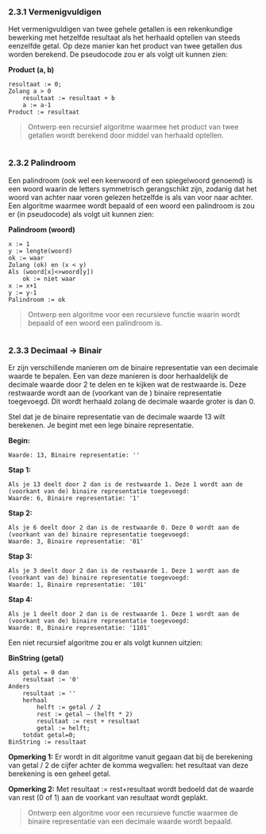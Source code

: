 
### 2.3.1 Vermenigvuldigen

Het vermenigvuldigen van twee gehele getallen is een rekenkundige bewerking met hetzelfde resultaat als het herhaald optellen van steeds eenzelfde getal. Op deze manier kan het product van twee getallen dus worden berekend. De pseudocode zou er als volgt uit kunnen zien:

**Product (a, b)**
```
resultaat := 0;
Zolang a > 0
    resultaat := resultaat + b
    a := a-1
Product := resultaat
```
>Ontwerp een recursief algoritme waarmee het product van twee getallen wordt berekend door middel van herhaald optellen.



```elm

```

### 2.3.2 Palindroom

Een palindroom (ook wel een keerwoord of een spiegelwoord genoemd) is een woord waarin de letters symmetrisch gerangschikt zijn, zodanig dat het woord van achter naar voren gelezen hetzelfde is als van voor naar achter. Een algoritme waarmee wordt bepaald of een woord een palindroom is zou er (in pseudocode) als volgt uit kunnen zien:

**Palindroom (woord)**
```
x := 1
y := lengte(woord)
ok := waar
Zolang (ok) en (x < y)
Als (woord[x]<>woord[y])
    ok := niet waar
x := x+1
y := y-1
Palindroom := ok
```
>Ontwerp een algoritme voor een recursieve functie waarin wordt bepaald of een woord een palindroom is.


```elm

```

### 2.3.3	Decimaal → Binair
Er zijn verschillende manieren om de binaire representatie van een decimale waarde te bepalen. Een van deze manieren is door herhaaldelijk de decimale waarde door 2 te delen en te kijken wat de restwaarde is. Deze restwaarde wordt aan de (voorkant van de ) binaire representatie toegevoegd. Dit wordt herhaald zolang de decimale waarde groter is dan 0.

Stel dat je de binaire representatie van de decimale waarde 13 wilt berekenen. Je begint met een lege binaire representatie.

**Begin:**

    Waarde: 13, Binaire representatie: ''
**Stap 1:**

    Als je 13 deelt door 2 dan is de restwaarde 1. Deze 1 wordt aan de (voorkant van de) binaire representatie toegevoegd:
    Waarde: 6, Binaire representatie: '1'
    
**Stap 2:**

    Als je 6 deelt door 2 dan is de restwaarde 0. Deze 0 wordt aan de (voorkant van de) binaire representatie toegevoegd:
    Waarde: 3, Binaire representatie: '01'
    
**Stap 3:**

    Als je 3 deelt door 2 dan is de restwaarde 1. Deze 1 wordt aan de (voorkant van de) binaire representatie toegevoegd:
    Waarde: 1, Binaire representatie: '101'
    
**Stap 4:**

    Als je 1 deelt door 2 dan is de restwaarde 1. Deze 1 wordt aan de (voorkant van de) binaire representatie toegevoegd:
    Waarde: 0, Binaire representatie: '1101'

Een niet recursief algoritme zou er als volgt kunnen uitzien:

**BinString (getal)**
```
Als getal = 0 dan
    resultaat := '0'
Anders
    resultaat := ''
    herhaal
        helft := getal / 2
        rest := getal – (helft * 2)
        resultaat := rest + resultaat
        getal := helft;
    totdat getal=0;
BinString := resultaat
```
**Opmerking 1:** Er wordt in dit algoritme vanuit gegaan dat bij de berekening van getal / 2 de cijfer achter de komma wegvallen: het resultaat van deze berekening is een geheel getal.

**Opmerking 2:** Met resultaat := rest+resultaat wordt bedoeld dat de waarde van rest (0 of 1) aan de voorkant van resultaat wordt geplakt.

>Ontwerp een algoritme voor een recursieve functie waarmee de binaire representatie van een decimale waarde wordt bepaald.


```elm

```
